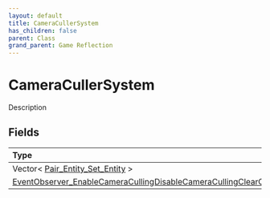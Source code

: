 ```yaml
---
layout: default
title: CameraCullerSystem
has_children: false
parent: Class
grand_parent: Game Reflection
---
```

# CameraCullerSystem
Description 

## Fields

| Type | Name |
|:-------------|:--------------|
| Vector< [Pair_Entity_Set_Entity](/docs/game-reflection/classes/pair__entity__set__entity) > | entities |
| [EventObserver_EnableCameraCullingDisableCameraCullingClearCameraCulling](/docs/game-reflection/classes/event_observer__enable_camera_culling_disable_camera_culling_clear_camera_culling) | events |

